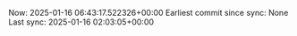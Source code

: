 Now: 2025-01-16 06:43:17.522326+00:00 Earliest commit since sync: None Last sync: 2025-01-16 02:03:05+00:00
